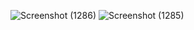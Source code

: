 ![Screenshot (1286)](https://github.com/felix11736/Felix_Kafka_homework/assets/111951543/56b61613-d7c7-4610-986d-5cad16b9710b)
![Screenshot (1285)](https://github.com/felix11736/Felix_Kafka_homework/assets/111951543/5821f864-dc36-4161-bd74-55e5bc1e823a)

